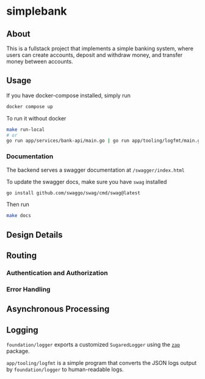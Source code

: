 # simplebank

## About

This is a fullstack project that implements a simple banking system, where users can create accounts, deposit and withdraw money, and transfer money between accounts.

## Usage

If you have docker-compose installed, simply run

```bash
docker compose up
```

To run it without docker

```bash
make run-local
# or
go run app/services/bank-api/main.go | go run app/tooling/logfmt/main.go
```

### Documentation

The backend serves a swagger documentation at `/swagger/index.html`

To update the swagger docs, make sure you have `swag` installed

```bash
go install github.com/swaggo/swag/cmd/swag@latest
```

Then run

```bash
make docs
```

## Design Details

## Routing

### Authentication and Authorization

### Error Handling

## Asynchronous Processing

## Logging

`foundation/logger` exports a customized `SugaredLogger` using the [`zap`](https://github.com/uber-go/zap) package.

`app/tooling/logfmt` is a simple program that converts the JSON logs output by `foundation/logger` to human-readable logs.
